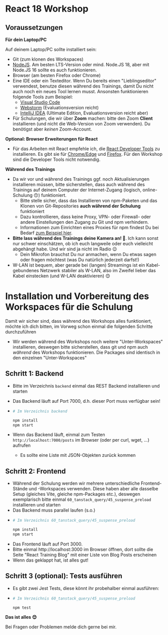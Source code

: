 # React 18 Workshop

## Voraussetzungen

**Für dein Laptop/PC**

Auf deinem Laptop/PC sollte installiert sein:

- Git (zum klonen des Workspaces)
- [NodeJS](https://nodejs.org/en/download/). Am besten LTS-Version oder mind. Node.JS 18, aber mit Node.JS 16 sollte es auch funktionieren.
- Browser (am besten Firefox oder Chrome)
- Eine IDE oder ein Texteditor. Wenn Du bereits einen "Lieblingseditor" verwendest, benutze diesen während des Trainings, damit Du nicht auch noch ein neues Tool lernen musst. Ansonsten funktionieren folgende Tools zum Beispiel:
  - [Visual Studio Code](https://code.visualstudio.com/)
  - [Webstorm](https://www.jetbrains.com/webstorm/download/) (Evaluationsversion reicht)
  - [IntelliJ IDEA](https://www.jetbrains.com/idea/download/) (Ultimate Edition, Evaluationsversion reicht aber)
- Für Schulungen, die wir über **Zoom** machen: bitte den Zoom **Client** installieren (und nicht die Web-Version von Zoom verwenden). Du benötigst aber _keinen_ Zoom-Account.

**Optional: Browser Erweiterungen für React**

- Für das Arbeiten mit React empfehle ich, die [React Developer Tools](https://github.com/facebook/react/tree/master/packages/react-devtools) zu installieren. Es gibt sie für [Chrome/Edge](https://www.google.com/url?sa=t&rct=j&q=&esrc=s&source=web&cd=1&cad=rja&uact=8&ved=2ahUKEwjE14vhq-rmAhVGblAKHbgOC1sQFjAAegQICRAK&url=https%3A%2F%2Fchrome.google.com%2Fwebstore%2Fdetail%2Freact-developer-tools%2Ffmkadmapgofadopljbjfkapdkoienihi&usg=AOvVaw3YJDg7kXgeeChgKN88s0Sx) und [Firefox](https://addons.mozilla.org/de/firefox/addon/react-devtools/). Für den Workshop sind die Developer Tools nicht notwendig.

**Während des Trainings**

- Da wir vor und während des Trainings ggf. noch Aktualisierungen installieren müssen, bitte sicherstellen, dass auch während des Trainings auf deinem Computer der Internet-Zugang (logisch, online-Schulung 🙃) funktioniert.
  - Bitte stelle sicher, dass das Installieren von npm-Paketen und das Klonen von Git-Repositories **auch während der Schulung** funktioniert
  - Dazu kontrollieren, dass keine Proxy, VPN- oder Firewall- oder andere Einstellungen den Zugang zu Git und npm verhindern.
  - Informationen zum Einrichten eines Proxies für npm findest Du bei Bedarf [zum Beispiel hier](http://wil.boayue.com/blog/2013/06/14/using-npm-behind-a-proxy/).
- **Bitte lass während des Trainings deine Kamera an! 🙏**. Ich kann sonst nur schwer einschätzen, ob ich euch langweile oder euch vielleicht abgehängt habe. Und wir sind ja nicht im Radio 😉
  - Dein Mikrofon brauchst Du nur anmachen, wenn Du etwas sagen oder fragen möchtest (was Du natürlich jederzeit darfst!)
- W-LAN ist bequem, aber gerade bei (langen) Streamings ist ein Kabel-gebundenes Netzwerk stabiler als W-LAN, also im Zweifel lieber das Kabel einstecken (und W-LAN deaktivieren) 😊

# Installation und Vorbereitung des Workspaces für die Schulung

Damit wir sicher sind, dass während des Workshops alles funktioniert, möchte ich dich bitten, im Vorweg schon einmal die folgenden Schritte durchzuführen
  - Wir werden während des Workshops noch weitere "Unter-Workspaces" installieren, deswegen bitte sicherstellen, dass git und npm auch _während_ des Workshops funktionieren. Die Packages sind identisch in den einzelnen "Unter-Workspaces"



## Schritt 1: Backend

* Bitte im Verzeichnis `backend` einmal das REST Backend installieren und starten
* Das Backend läuft auf Port 7000, d.h. dieser Port muss verfügbar sein!
* ```bash
  # Im Verzeichnis backend
  
  npm install
  npm start
  ```

* Wenn das Backend läuft, einmal zum Testen `http://localhost:7000/posts` im Browser (oder per curl, wget, ...) aufrufen
  * Es sollte eine Liste mit JSON-Objekten zurück kommen

## Schritt 2: Frontend

* Während der Schulung werden wir mehrere unterschiedliche Frontend-Stände und -Workspaces verwenden. Diese haben aber alle dasselbe Setup (gleiches Vite, gleiche npm-Packages etc.), deswegen exemplarisch bitte einmal `60_tanstack_query/45_suspense_preload` installieren und starten
* Das Backend muss parallel laufen (s.o.)
* ```bash
  # Im Verzeichnis 60_tanstack_query/45_suspense_preload
  
  npm install
  npm start
  ```
* Das Frontend läuft auf Port 3000. 
* Bitte einmal http://localhost:3000 im Browser öffnen, dort sollte die Seite "React Training Blog" mit einer Liste von Blog Posts erscheinen
* Wenn das geklappt hat, ist alles gut!

## Schritt 3 (optional): Tests ausführen
* Es gibt zwei Jest Tests, diese könnt ihr probehalber einmal ausführen:
* ```bash
  # Im Verzeichnis 60_tanstack_query/45_suspense_preload
  
  npm test
  ```

**Das ist alles 😊**

Bei Fragen oder Problemen melde dich gerne bei mir.
